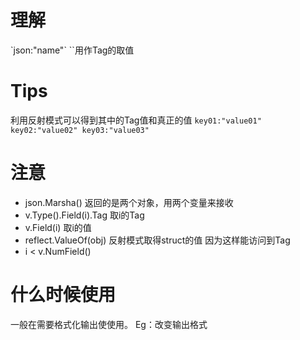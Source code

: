 # 理解
\`json:"name"\`
``用作Tag的取值

# Tips
利用反射模式可以得到其中的Tag值和真正的值
`key01:"value01" key02:"value02" key03:"value03"`

# 注意

- json.Marsha() 
返回的是两个对象，用两个变量来接收
- v.Type().Field(i).Tag 
取i的Tag
- v.Field(i) 
取i的值
- reflect.ValueOf(obj) 
反射模式取得struct的值 因为这样能访问到Tag
- i < v.NumField()

# 什么时候使用
一般在需要格式化输出使使用。
Eg：改变输出格式
